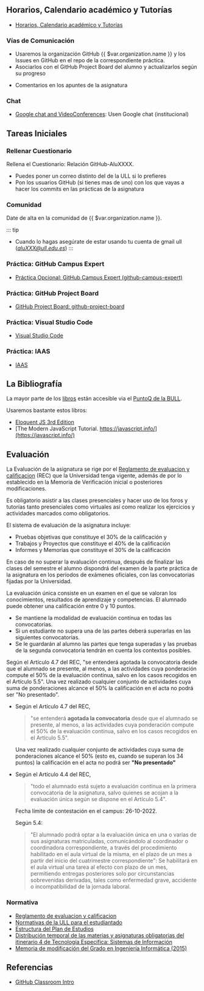 ## Horarios, Calendario académico y Tutorías

* [Horarios, Calendario académico y Tutorías](/horarios)

### Vías de Comunicación

* Usaremos la organización GitHub {{ $var.organization.name }} y los Issues en GitHub en el repo de la correspondiente práctica. 
* Asociarlos con el GitHub Project Board del alumno y actualizarlos según su progreso
<!--* [Google group de PL ](https://groups.google.com/u/1/a/ull.edu.es/g/asignatura_139263121)-->
<!--* [GitHub Discussions in the repo ULL-ESIT-GRADOII-PL/ull-esit-gradoii-pl.github.io](https://github.com/ULL-ESIT-GRADOII-PL/ull-esit-gradoii-pl.github.io/discussions)-->
* Comentarios en los apuntes de la asignatura

### Chat 
* [Google chat and VideoConferences](https://mail.google.com/chat/u/1/#chat/welcome): Usen Google chat (institucional) 


## Tareas Iniciales

### Rellenar Cuestionario 

Rellena el Cuestionario: <a :href="$frontmatter.cuestionario">Relación GitHub-AluXXXX</a>.  

* Puedes poner un correo distinto del de la ULL si lo prefieres
* Pon los usuarios GitHub (si tienes mas de uno) con los que vayas a hacer los commits en las prácticas de la asignatura

### Comunidad

Date de alta en la comunidad <a :href="$var.google_plus">de {{ $var.organization.name }}</a>. 

::: tip
* Cuando lo hagas asegúrate de estar usando tu cuenta de gmail ull (*aluXXX@ull.edu.es*)
:::

### Práctica: GitHub Campus Expert

* [Práctica Opcional: GitHub Campus Expert (github-campus-expert)](/practicas/github-campus-expert)

### Práctica: GitHub Project Board

* [GitHub Project Board: github-project-board](/practicas/github-project-board)

### Práctica: Visual Studio Code

* [Visual Studio Code](/practicas/visual-studio-code)

### Práctica: IAAS

* [IAAS](/practicas/iaas)

## La Bibliografía

La mayor parte de los [libros](/references) están accesible via el [PuntoQ de la BULL](/recursos/#bull).

Usaremos bastante estos libros:

* [Eloquent JS 3rd Edition](https://eloquentjavascript.net/)
* [The Modern JavaScript Tutorial. https://javascript.info/](https://javascript.info/)


## Evaluación 

La Evaluación de la asignatura se rige por el [Reglamento de evaluacion y calificacion](https://www.ull.es/portal/normativa/normativa/nuevo-reglamento-de-evaluacion-y-calificacion-de-la-universidad-de-la-laguna)   (REC) que la Universidad tenga vigente, además de por lo establecido en la Memoria de Verificación inicial o posteriores modificaciones.

Es obligatorio asistir a las clases presenciales y hacer uso de los foros y tutorías tanto presenciales como virtuales así como realizar los ejercicios y actividades marcados como obligatorios.

El sistema de evaluación de la asignatura incluye:

* Pruebas objetivas que constituye el 30% de la calificación y
* Trabajos y Proyectos que constituye el 40% de la calificación
* Informes y Memorias que constituye el 30% de la calificación

En caso de no superar la evaluación continua, después de finalizar las clases del semestre el alumno dispondrá del examen de la parte práctica de la asignatura en los períodos de exámenes oficiales, con las convocatorias fijadas por la Universidad.  

La evaluación única consiste en un examen en el que se valoran los conocimientos, resultados de aprendizaje  y competencias. 
El alumnado puede obtener una calificación entre 0 y  10 puntos.

* Se mantiene la modalidad de evaluación contínua en todas las convocatorias. 
* Si un estudiante no supera una de las partes deberá superarlas en las siguientes convocatorias. 
* Se le guardarán al alumno las partes que tenga superadas  y las pruebas de la segunda convocatoria tendrán en cuenta los contextos posibles.

Según el Artículo 4.7 del REC, "se entenderá agotada la convocatoria desde que el alumnado se presente, al menos, a las actividades cuya ponderación compute el 50% de la evaluación continua, salvo en los casos recogidos en el Artículo 5.5".  Una vez realizado cualquier conjunto de actividades cuya suma de ponderaciones alcance el 50%  la calificación en el acta no podrá ser "No presentado".


* Según el Artículo 4.7 del REC, 

  > "se entenderá **agotada la convocatoria** desde que el alumnado se presente, al menos, a las actividades cuya ponderación compute el 50% de la evaluación continua, salvo en los casos recogidos en el Artículo 5.5".  

  Una vez realizado cualquier conjunto de actividades cuya suma de ponderaciones alcance el 50%  (esto es, cuando se superan los 34 puntos) la calificación en el acta no podrá ser **"No presentado"**
* Según el Artículo 4.4 del REC, 

  > "todo el alumnado está sujeto a evaluación continua en la primera convocatoria de la asignatura, salvo quienes se acojan a la evaluación única según se dispone en el Artículo 5.4". 
  
  Fecha límite de contestación en el campus: 26-10-2022.

  Según 5.4: 

  > "El alumnado podrá optar a la evaluación única en una o varias de sus asignaturas matriculadas, comunicándolo al coordinador o coordinadora correspondiente, a través del procedimiento habilitado en el aula virtual de la misma, en el plazo de un mes a partir del inicio del cuatrimestre correspondiente": Se habilitará en el aula virtual una tarea al efecto con plazo de un mes, permitiendo entregas posteriores solo por circunstancias sobrevenidas derivadas, tales como enfermedad grave, accidente o incompatibilidad de la jornada laboral.

### Normativa

* [Reglamento de evaluacion y calificacion](https://www.ull.es/portal/normativa/normativa/nuevo-reglamento-de-evaluacion-y-calificacion-de-la-universidad-de-la-laguna/)
* [Normativas de la ULL para el estudiantado](https://www.ull.es/portal/normativa/estudiantes/)
* [Estructura del Plan de Estudios](https://www.ull.es/grados/ingenieria-informatica/plan-de-estudios/estructura-del-plan-de-estudios/)
* [Distribución temporal de las materias y asignaturas obligatorias del itinerario 4 de Tecnología Específica: Sistemas de Información](https://drive.google.com/file/d/1zo-xNyfhotrraVDc66ACPrLSkJlHjQgK/view)
* [Memoria de modificación del Grado en Ingeniería Informática (2015)](https://drive.google.com/open?id=1B0iU3svFd27UVgXHvh36iFXAYQh0RxXM)


## Referencias

* [GitHub Classroom Intro](github-classroom)